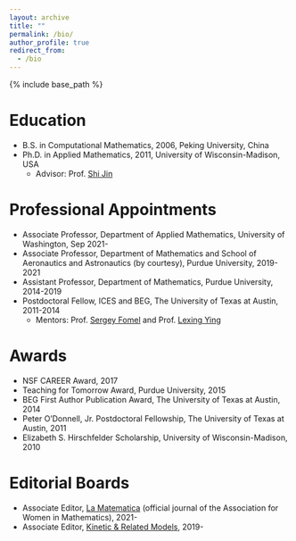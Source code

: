 ```yaml
---
layout: archive
title: ""
permalink: /bio/
author_profile: true
redirect_from:
  - /bio
---
```


{% include base_path %}

Education
======
* B.S. in Computational Mathematics, 2006, Peking University, China
* Ph.D. in Applied Mathematics, 2011, University of Wisconsin-Madison, USA
  * Advisor: Prof. [Shi Jin](https://ins.sjtu.edu.cn/people/shijin/#publications)

Professional Appointments
======
* Associate Professor, Department of Applied Mathematics, University of Washington, Sep 2021- 
* Associate Professor, Department of Mathematics and School of Aeronautics and Astronautics (by courtesy), Purdue University, 2019-2021
* Assistant Professor, Department of Mathematics, Purdue University, 2014-2019
* Postdoctoral Fellow, ICES and BEG, The University of Texas at Austin, 2011-2014
  * Mentors: Prof. [Sergey Fomel](http://www.jsg.utexas.edu/researcher/sergey_fomel/) and Prof. [Lexing Ying](https://web.stanford.edu/~lexing/)
  
Awards
======
* NSF CAREER Award, 2017
* Teaching for Tomorrow Award, Purdue University, 2015
* BEG First Author Publication Award, The University of Texas at Austin, 2014
* Peter O’Donnell, Jr. Postdoctoral Fellowship, The University of Texas at Austin, 2011
* Elizabeth S. Hirschfelder Scholarship, University of Wisconsin-Madison, 2010

Editorial Boards
======
* Associate Editor, [La Matematica](https://www.springer.com/journal/44007/) (official journal of the Association for Women in Mathematics), 2021- 
* Associate Editor, [Kinetic & Related Models](http://www.aimsciences.org/journal/1937-5093), 2019- 
